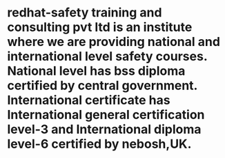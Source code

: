 # redhat-safety training and consulting pvt ltd is an institute where we are providing national and international level safety courses. National level has bss diploma certified by central government. International certificate has International general certification level-3 and International diploma level-6 certified by nebosh,UK.
